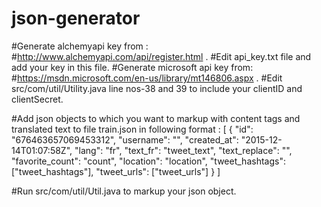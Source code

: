 # json-generator
#Generate alchemyapi key from :
#http://www.alchemyapi.com/api/register.html .
#Edit api_key.txt file and add your key in this file.
#Generate microsoft api key from:
#https://msdn.microsoft.com/en-us/library/mt146806.aspx .
#Edit src/com/util/Utility.java line nos-38 and 39 to include your clientID and clientSecret.

#Add json objects to which you want to markup with content tags and translated text to file train.json in following format :
[
{
"id": "676463657069453312",
"username": "",
"created_at": "2015-12-14T01:07:58Z",
"lang": "fr",
"text_fr": "tweet_text",
"text_replace": "",
"favorite_count": "count",
"location": "location",
"tweet_hashtags": ["tweet_hashtags"],
"tweet_urls": ["tweet_urls"]
}
]

#Run src/com/util/Util.java to markup your json object.
